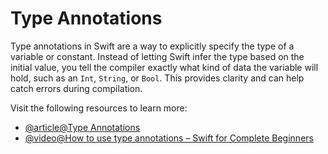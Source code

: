 # Type Annotations

Type annotations in Swift are a way to explicitly specify the type of a variable or constant.  Instead of letting Swift infer the type based on the initial value, you tell the compiler exactly what kind of data the variable will hold, such as an `Int`, `String`, or `Bool`. This provides clarity and can help catch errors during compilation.

Visit the following resources to learn more:

- [@article@Type Annotations](https://docs.swift.org/swift-book/documentation/the-swift-programming-language/thebasics/#Type-Annotations)
- [@video@How to use type annotations – Swift for Complete Beginners](https://www.youtube.com/watch?v=_FX8xCBmbeA)